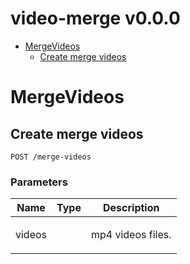 # video-merge v0.0.0



- [MergeVideos](#mergevideos)
	- [Create merge videos](#create-merge-videos)
	


# MergeVideos

## Create merge videos



	POST /merge-videos


### Parameters

| Name    | Type      | Description                          |
|---------|-----------|--------------------------------------|
| videos			| 			|  <p>mp4 videos files.</p>							|


